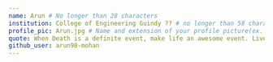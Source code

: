 ```yaml
---
name: Arun # No longer than 28 characters
institution: College of Engineering Guindy ?? # no longer than 58 characters
profile_pic: Arun.jpg # Name and extension of your profile picture(ex. mona.png) The picture must be squared and 544px on width and height.
quote: When Death is a definite event, make life an awesome event. Live every second to the fullest. # no longer than 100 characters, avoid using quotes(") to guarantee the format remains the same.
github_user: arun98-mohan
---
```

